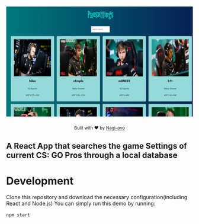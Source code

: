 ![](./public/img/demo1.png)
<p align="center">
  <sub>
    Built with ❤︎ by
    <a href="https://github.com/Nagi-ovo">Nagi-ovo</a>
  </sub>
</p>



## A React App that searches the game Settings of current **CS: GO Pros** through a local database

# Development

Clone this repository and  download the necessary configuration(including React and Node.js) 
You can simply run this demo by running:

```sh
npm start
```

